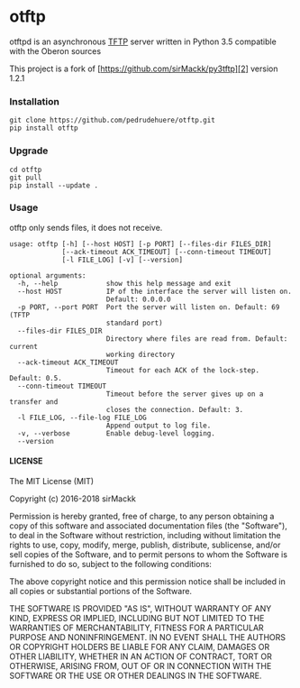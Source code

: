 # otftp

otftpd is an asynchronous [TFTP][1] server written in Python 3.5 compatible with the Oberon sources

This project is a fork of  [https://github.com/sirMackk/py3tftp][2] version 1.2.1
### Installation

```
git clone https://github.com/pedrudehuere/otftp.git
pip install otftp
```

### Upgrade

```
cd otftp
git pull
pip install --update .
```

### Usage

otftp only sends files, it does not receive.

```
usage: otftp [-h] [--host HOST] [-p PORT] [--files-dir FILES_DIR]
             [--ack-timeout ACK_TIMEOUT] [--conn-timeout TIMEOUT]
             [-l FILE_LOG] [-v] [--version]

optional arguments:
  -h, --help            show this help message and exit
  --host HOST           IP of the interface the server will listen on.
                        Default: 0.0.0.0
  -p PORT, --port PORT  Port the server will listen on. Default: 69 (TFTP
                        standard port)
  --files-dir FILES_DIR
                        Directory where files are read from. Default: current
                        working directory
  --ack-timeout ACK_TIMEOUT
                        Timeout for each ACK of the lock-step. Default: 0.5.
  --conn-timeout TIMEOUT
                        Timeout before the server gives up on a transfer and
                        closes the connection. Default: 3.
  -l FILE_LOG, --file-log FILE_LOG
                        Append output to log file.
  -v, --verbose         Enable debug-level logging.
  --version
```

#### LICENSE

The MIT License (MIT)

Copyright (c) 2016-2018 sirMackk

Permission is hereby granted, free of charge, to any person obtaining a copy
of this software and associated documentation files (the "Software"), to deal
in the Software without restriction, including without limitation the rights
to use, copy, modify, merge, publish, distribute, sublicense, and/or sell
copies of the Software, and to permit persons to whom the Software is
furnished to do so, subject to the following conditions:

The above copyright notice and this permission notice shall be included in all
copies or substantial portions of the Software.

THE SOFTWARE IS PROVIDED "AS IS", WITHOUT WARRANTY OF ANY KIND, EXPRESS OR
IMPLIED, INCLUDING BUT NOT LIMITED TO THE WARRANTIES OF MERCHANTABILITY,
FITNESS FOR A PARTICULAR PURPOSE AND NONINFRINGEMENT. IN NO EVENT SHALL THE
AUTHORS OR COPYRIGHT HOLDERS BE LIABLE FOR ANY CLAIM, DAMAGES OR OTHER
LIABILITY, WHETHER IN AN ACTION OF CONTRACT, TORT OR OTHERWISE, ARISING FROM,
OUT OF OR IN CONNECTION WITH THE SOFTWARE OR THE USE OR OTHER DEALINGS IN THE
SOFTWARE.


[1]: https://en.wikipedia.org/wiki/Trivial_File_Transfer_Protocol
[2]: https://github.com/sirMackk/py3tftp
